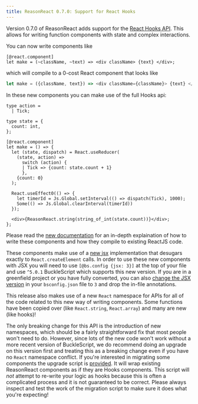 ```yaml
---
title: ReasonReact 0.7.0: Support for React Hooks
---
```


Version 0.7.0 of ReasonReact adds support for the [React Hooks API](https://reactjs.org/docs/hooks-intro.html). This allows for writing function components with state and complex interactions.

You can now write components like

```reason
[@react.component]
let make = (~className, ~text) => <div className> {text} </div>;
```

which will compile to a 0-cost React component that looks like

```js
let make = ({className, text}) => <div className={className}> {text} </div>;
```

In these new components you can make use of the full Hooks api:

```reason
type action =
  | Tick;

type state = {
  count: int,
};

[@react.component]
let make = () => {
  let (state, dispatch) = React.useReducer(
    (state, action) =>
      switch (action) {
      | Tick => {count: state.count + 1}
      },
    {count: 0}
  );

  React.useEffect0(() => {
    let timerId = Js.Global.setInterval(() => dispatch(Tick), 1000);
    Some(() => Js.Global.clearInterval(timerId))
  });
  
  <div>{ReasonReact.string(string_of_int(state.count))}</div>;
};
```

Please read the [new documentation](https://reasonml.github.io/reason-react/docs/en/components) for an in-depth explaination of how to write these components and how they compile to existing ReactJS code.

These components make use of a [new jsx](https://reasonml.github.io/reason-react/docs/en/jsx) implementation that desugars exactly to `React.createElement` calls. In order to use these new components with JSX you will need to use `[@bs.config {jsx: 3}]` at the top of your file and use `^5.0.1` BuckleScript which supports this new version. If you are in a greenfield project or you have fully converted, you can also [change the JSX version](https://bucklescript.github.io/docs/en/build-configuration.html#reason-refmt) in your `bsconfig.json` file to `3` and drop the in-file annotations.

This release also makes use of a new `React` namespace for APIs for all of the code related to this new way of writing components. Some functions have been copied over (like `React.string`, `React.array`) and many are new (like hooks)!

The only breaking change for this API is the introduction of new namespaces, which should be a fairly straightforward fix that most people won't need to do. However, since lots of the new code won't work without a more recent version of BuckleScript, we do recommend doing an upgrade on this version first and treating this as a breaking change even if you have no `React` namespace conflict. If you're interested in migrating some components the upgrade script is [provided](https://github.com/rickyvetter/upgrade-reason-react#installation). It will wrap existing ReasonReact components as if they are Hooks components. This script will _not_ attempt to re-write your logic as hooks because this is often a complicated process and it is not guaranteed to be correct. Please always inspect and test the work of the migration script to make sure it does what you're expecting!
